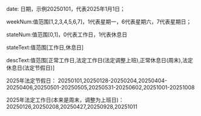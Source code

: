 date: 日期，示例20250101，代表2025年1月1日；

weekNum:值范围[1,2,3,4,5,6,7]，1代表星期一，6代表星期六，7代表星期日；

stateNum:值范围[0,1]，0代表工作日，1代表休息日

stateText:值范围[工作日,休息日]

descText:值范围[正常工作日,法定工作日(法定调整上班),正常休息日(周末),法定休息日(法定节假日)]

2025年法定节假日：
20250101,20250128-20250204,20250404-20250406,20250501-20250505,20250531-20250602,20251001-20251008

2025年法定工作日(本来是周末，调整为上班日)：
20250126,20250208,20250427,20250928,20251011